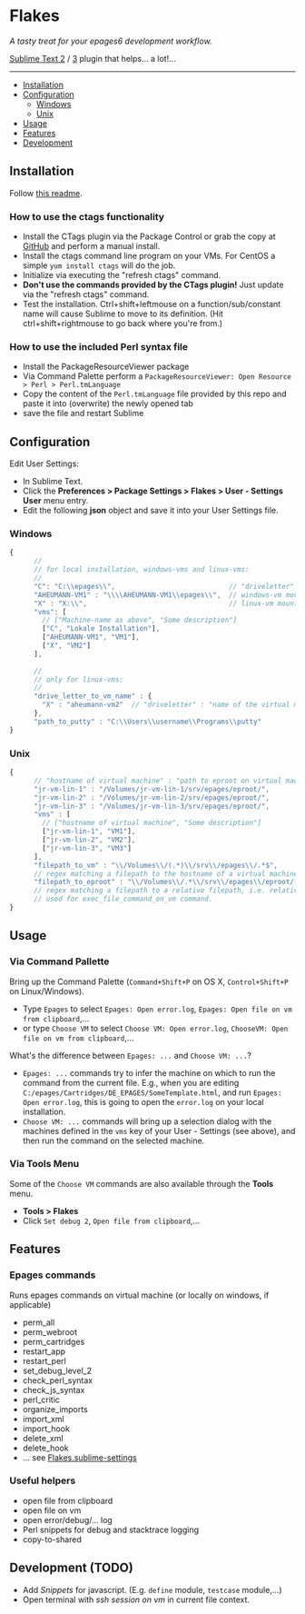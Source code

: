 Flakes
=================

*A tasty treat for your epages6 development workflow.*

[Sublime Text 2](http://www.sublimetext.com/2) / [3](http://www.sublimetext.com/3) plugin that helps... a lot!...

---

- [Installation](#installation)
- [Configuration](#configuration)
  - [Windows](#windows)
  - [Unix](#unix)
- [Usage](#usage)
- [Features](#features)
- [Development](#development-todo)


Installation
------------
Follow [this readme](https://github.com/ePages-rnd/sublimetext-plugins).

### How to use the ctags functionality

* Install the CTags plugin via the Package Control or grab the copy at [GitHub](https://github.com/SublimeText/CTags) and perform a manual install.
* Install the ctags command line program on your VMs. For CentOS a simple ```yum install ctags``` will do the job.
* Initialize via executing the "refresh ctags" command.
* **Don't use the commands provided by the CTags plugin!** Just update via the "refresh ctags" command.
* Test the installation. Ctrl+shift+leftmouse on a function/sub/constant name will cause Sublime to move to its definition. (Hit ctrl+shift+rightmouse to go back where you're from.)

### How to use the included Perl syntax file

* Install the PackageResourceViewer package
* Via Command Palette perform a `PackageResourceViewer: Open Resource > Perl > Perl.tmLanguage`
* Copy the content of the `Perl.tmLanguage` file provided by this repo and paste it into (overwrite) the newly opened tab
* save the file and restart Sublime

Configuration
--------------
Edit User Settings:
* In Sublime Text.
* Click the **Preferences > Package Settings > Flakes > User - Settings User** menu entry.
* Edit the following **json** object and save it into your User Settings file.
### Windows
```js
{
      //
      // for local installation, windows-vms and linux-vms:
      //    
      "C": "C:\\epages\\",                            // "driveletter" : "Path to eproot on that drive"
      "AHEUMANN-VM1" : "\\\\AHEUMANN-VM1\\epages\\",  // windows-vm mounted as a network drive
      "X" : "X:\\",                                   // linux-vm mounted on X: drive via WinSCP
      "vms": [
        // ["Machine-name as above", "Some description"]
        ["C", "Lokale Installation"],
        ["AHEUMANN-VM1", "VM1"],
        ["X", "VM2"]
      ],
      
      //
      // only for linux-vms:
      //      
      "drive_letter_to_vm_name" : {
        "X" : "aheumann-vm2"  // "driveletter" : "name of the virtual machine on the nextwork"
      },
      "path_to_putty" : "C:\\Users\\username\\Programs\\putty"
}
```
### Unix
```js
{
      // "hostname of virtual machine" : "path to eproot on virtual machine on your file system"
      "jr-vm-lin-1" : "/Volumes/jr-vm-lin-1/srv/epages/eproot/",
      "jr-vm-lin-2" : "/Volumes/jr-vm-lin-2/srv/epages/eproot/",
      "jr-vm-lin-3" : "/Volumes/jr-vm-lin-3/srv/epages/eproot/",
      "vms" : [
        // ["hostname of virtual machine", "Some description"]
        ["jr-vm-lin-1", "VM1"],
        ["jr-vm-lin-2", "VM2"],
        ["jr-vm-lin-3", "VM3"]
      ],
      "filepath_to_vm" : "\\/Volumes\\/(.*)\\/srv\\/epages\\/.*$",
      // regex matching a filepath to the hostname of a virtual machine
      "filepath_to_eproot" : "\\/Volumes\\/.*\\/srv\\/epages\\/eproot/(.*)$",
      // regex matching a filepath to a relative filepath, i.e. relative to eproot.
      // used for exec_file_command_on_vm command.
}
```

Usage
--------
### Via Command Pallette
Bring up the Command Palette (`Command+Shift+P` on OS X, `Control+Shift+P` on Linux/Windows).
* Type `Epages` to select `Epages: Open error.log`, `Epages: Open file on vm from clipboard`,...
* or type `Choose VM` to select `Choose VM: Open error.log`, `ChooseVM: Open file on vm from clipboard`,...

What's the difference between `Epages: ...` and `Choose VM: ...`?

* `Epages: ...` commands try to infer the machine on which to run the command from the current file. E.g., when you are editing 
  `C:/epages/Cartridges/DE_EPAGES/SomeTemplate.html`, and run `Epages: Open error.log`, this is going to open the `error.log` on your local installation.
* `Choose VM: ...` commands will bring up a selection dialog with the machines defined in the `vms` key of your User - Settings (see above), and then run the command on the selected machine.

### Via Tools Menu
Some of the `Choose VM` commands are also available through the **Tools** menu.
 * **Tools > Flakes**
 * Click `Set debug 2`, `Open file from clipboard`,...

Features
--------

### Epages commands
Runs epages commands on virtual machine (or locally on windows, if applicable)
* perm_all
* perm_webroot
* perm_cartridges
* restart_app
* restart_perl
* set_debug_level_2
* check_perl_syntax
* check_js_syntax
* perl_critic
* organize_imports
* import_xml
* import_hook
* delete_xml
* delete_hook
* ... see [Flakes.sublime-settings](https://github.com/ePages-rnd/sublimetext-epages-flakes/blob/master/Flakes.sublime-settings)

### Useful helpers
* open file from clipboard
* open file on vm
* open error/debug/... log
* Perl snippets for debug and stacktrace logging
* copy-to-shared

Development (TODO)
------------
* Add *Snippets* for javascript. (E.g. `define` module, `testcase` module,...)
* Open terminal with *ssh session on vm* in current file context.
